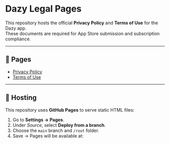 # Dazy Legal Pages

This repository hosts the official **Privacy Policy** and **Terms of Use** for the Dazy app.  
These documents are required for App Store submission and subscription compliance.

---

## 📄 Pages

- [Privacy Policy](https://ujjeong-official.github.io/ujjeong-legal/privacy.html)  
- [Terms of Use](https://ujjeong-official.github.io/ujjeong-legal/terms.html)

---

## 🚀 Hosting

This repository uses **GitHub Pages** to serve static HTML files:

1. Go to **Settings → Pages**.  
2. Under *Source*, select **Deploy from a branch**.  
3. Choose the `main` branch and `/root` folder.  
4. Save → Pages will be available at:  
